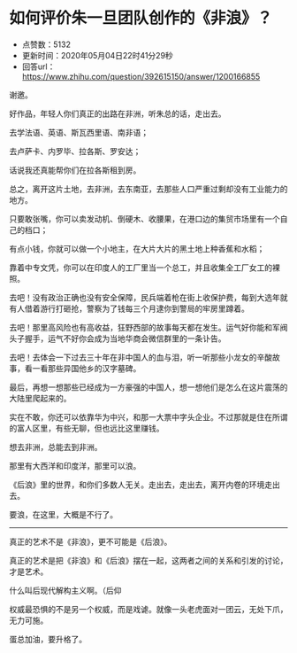 # 如何评价朱一旦团队创作的《非浪》？
- 点赞数：5132
- 更新时间：2020年05月04日22时41分29秒
- 回答url：https://www.zhihu.com/question/392615150/answer/1200166855
<body>
 <p data-pid="hLP6f7fl">谢邀。</p>
 <p data-pid="A6xEEYE4">好作品，年轻人你们真正的出路在非洲，听朱总的话，走出去。</p>
 <p data-pid="i3mNNrO_">去学法语、英语、斯瓦西里语、南非语；</p>
 <p data-pid="BO-bM9EX">去卢萨卡、内罗毕、拉各斯、罗安达；</p>
 <p data-pid="4MHDs4JG">话说我还真能帮你们在拉各斯租到房。</p>
 <p data-pid="RW5zUFVF">总之，离开这片土地，去非洲，去东南亚，去那些人口严重过剩却没有工业能力的地方。</p>
 <p data-pid="UCu9RGn-">只要敢张嘴，你可以卖发动机、倒硬木、收腰果，在港口边的集贸市场里有一个自己的档口；</p>
 <p data-pid="SPCGQ4G3">有点小钱，你就可以做一个小地主，在大片大片的黑土地上种香蕉和水稻；</p>
 <p data-pid="d-btBbqd">靠着中专文凭，你可以在印度人的工厂里当一个总工，并且收集全工厂女工的裸照。</p>
 <p data-pid="EJwCQqmH">去吧！没有政治正确也没有安全保障，民兵端着枪在街上收保护费，每到大选年就有人借着游行打砸抢，警察为了钱每三个月逮你到警局的牢房里蹲着。</p>
 <p data-pid="WbE0GFw4">去吧！那里高风险也有高收益，狂野西部的故事每天都在发生。运气好你能和军阀头子握手，运气不好你会成为当地华商会微信群里的一条讣告。</p>
 <p data-pid="ual4GUo3">去吧！去体会一下过去三十年在非中国人的血与泪，听一听那些小龙女的辛酸故事，看一看那些异国他乡的汉字墓碑。</p>
 <p data-pid="nFnD1MQH">最后，再想一想那些已经成为一方豪强的中国人，想一想他们是怎么在这片震荡的大陆里爬起来的。</p>
 <p data-pid="bXGTAVCT">实在不敢，你还可以依靠华为中兴，和那一大票中字头企业。不过那就是住在所谓的富人区里，有些无聊，但也远比这里赚钱。</p>
 <p data-pid="IxJtK9cQ">想去非洲，总能去到非洲。</p>
 <p data-pid="glrm0FyC">那里有大西洋和印度洋，那里可以浪。</p>
 <p data-pid="Dlh6KEIN">《后浪》里的世界，和你们多数人无关。走出去，走出去，离开内卷的环境走出去。</p>
 <p data-pid="aZ_kUsoo">要浪，在这里，大概是不行了。</p>
 <hr>
 <p data-pid="qF6mNVsE">真正的艺术不是《非浪》，更不可能是《后浪》。</p>
 <p data-pid="kkyFYN_U">真正的艺术是把《非浪》和《后浪》摆在一起，这两者之间的关系和引发的讨论，才是艺术。</p>
 <p data-pid="poNeSXXl">什么叫后现代解构主义啊。（后仰</p>
 <p data-pid="1UtfsCrN">权威最恐惧的不是另一个权威，而是戏谑。就像一头老虎面对一团云，无处下爪，无力可施。</p>
 <p data-pid="ID6nm1bs">蛋总加油，要升格了。</p>
 <p></p>
</body>